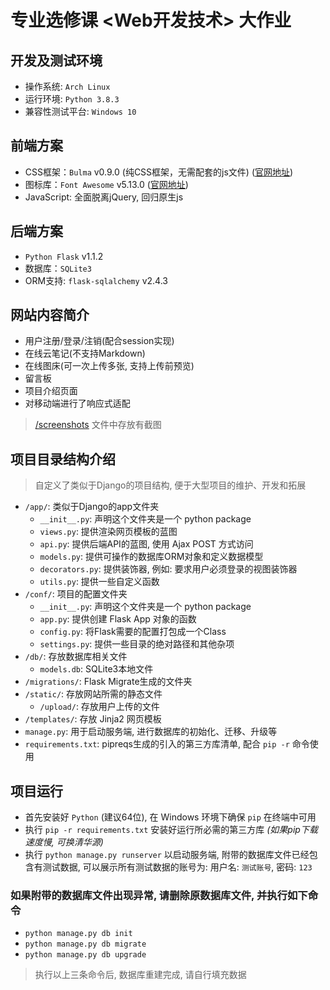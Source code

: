 # 专业选修课 <Web开发技术> 大作业

## 开发及测试环境

- 操作系统: `Arch Linux`
- 运行环境: `Python 3.8.3`
- 兼容性测试平台: `Windows 10`

## 前端方案

- CSS框架：`Bulma` v0.9.0 (纯CSS框架，无需配套的js文件) ([官网地址](https://bulma.io/))
- 图标库：`Font Awesome` v5.13.0 ([官网地址](https://fontawesome.com/))
- JavaScript: 全面脱离jQuery, 回归原生js

## 后端方案

- `Python Flask` v1.1.2
- 数据库：`SQLite3` 
- ORM支持: `flask-sqlalchemy` v2.4.3

## 网站内容简介

- 用户注册/登录/注销(配合session实现)
- 在线云笔记(不支持Markdown)
- 在线图床(可一次上传多张, 支持上传前预览)
- 留言板
- 项目介绍页面
- 对移动端进行了响应式适配

> [/screenshots](./screenshots) 文件中存放有截图

## 项目目录结构介绍

> 自定义了类似于Django的项目结构, 便于大型项目的维护、开发和拓展

- `/app/`: 类似于Django的app文件夹
  - `__init__.py`: 声明这个文件夹是一个 python package
  - `views.py`: 提供渲染网页模板的蓝图
  - `api.py`: 提供后端API的蓝图, 使用 Ajax POST 方式访问
  - `models.py`: 提供可操作的数据库ORM对象和定义数据模型
  - `decorators.py`: 提供装饰器, 例如: 要求用户必须登录的视图装饰器
  - `utils.py`: 提供一些自定义函数
- `/conf/`: 项目的配置文件夹
  - `__init__.py`: 声明这个文件夹是一个 python package
  - `app.py`: 提供创建 Flask App 对象的函数
  - `config.py`: 将Flask需要的配置打包成一个Class
  - `settings.py`: 提供一些目录的绝对路径和其他杂项
- `/db/`: 存放数据库相关文件
  - `models.db`: SQLite3本地文件
- `/migrations/`: Flask Migrate生成的文件夹
- `/static/`: 存放网站所需的静态文件
  - `/upload/`: 存放用户上传的文件
- `/templates/`: 存放 Jinja2 网页模板
- `manage.py`: 用于启动服务端, 进行数据库的初始化、迁移、升级等
- `requirements.txt`: pipreqs生成的引入的第三方库清单, 配合 `pip -r` 命令使用

## 项目运行

- 首先安装好 `Python` (建议64位), 在 Windows 环境下确保 `pip` 在终端中可用
- 执行 `pip -r requirements.txt` 安装好运行所必需的第三方库 *(如果pip下载速度慢, 可换清华源)*
- 执行 `python manage.py runserver` 以启动服务端, 附带的数据库文件已经包含有测试数据, 可以展示所有测试数据的账号为: 用户名: `测试账号`, 密码: `123`

### 如果附带的数据库文件出现异常, 请删除原数据库文件, 并执行如下命令

- `python manage.py db init`
- `python manage.py db migrate`
- `python manage.py db upgrade`

> 执行以上三条命令后, 数据库重建完成, 请自行填充数据
